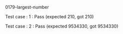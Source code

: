 
0179-largest-number


Test case : 1 : Pass
 (expected 210, got 210)



Test case : 2 : Pass
 (expected 9534330, got 9534330)


